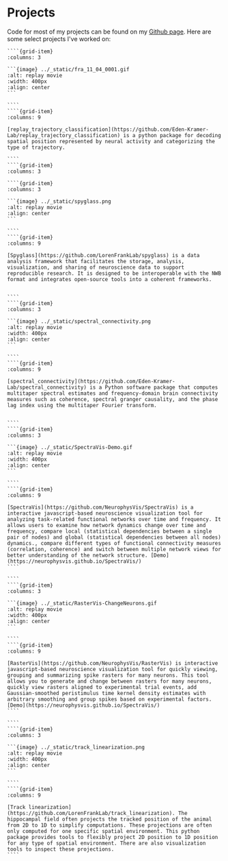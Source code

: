 # Projects

Code for most of my projects can be found on my [Github page](https://github.com/edeno). Here are some select projects I've worked on:

`````{grid} 2
````{grid-item}
:columns: 3

```{image} ../_static/fra_11_04_0001.gif
:alt: replay movie
:width: 400px
:align: center
```

````
````{grid-item}
:columns: 9

[replay_trajectory_classification](https://github.com/Eden-Kramer-Lab/replay_trajectory_classification) is a python package for decoding spatial position represented by neural activity and categorizing the type of trajectory.

````
````{grid-item}
:columns: 3

````{grid-item}
:columns: 3

```{image} ../_static/spyglass.png
:alt: replay movie
:align: center
```

````
````{grid-item}
:columns: 9

[Spyglass](https://github.com/LorenFrankLab/spyglass) is a data analysis framework that facilitates the storage, analysis, visualization, and sharing of neuroscience data to support reproducible research. It is designed to be interoperable with the NWB format and integrates open-source tools into a coherent frameworks.


````
````{grid-item}
:columns: 3

```{image} ../_static/spectral_connectivity.png
:alt: replay movie
:width: 400px
:align: center
```

````
````{grid-item}
:columns: 9

[spectral_connectivity](https://github.com/Eden-Kramer-Lab/spectral_connectivity) is a Python software package that computes multitaper spectral estimates and frequency-domain brain connectivity measures such as coherence, spectral granger causality, and the phase lag index using the multitaper Fourier transform.


````
````{grid-item}
:columns: 3

```{image} ../_static/SpectraVis-Demo.gif
:alt: replay movie
:width: 400px
:align: center
```

````
````{grid-item}
:columns: 9

[SpectraVis](https://github.com/NeurophysVis/SpectraVis) is a interactive javascript-based neuroscience visualization tool for analyzing task-related functional networks over time and frequency. It allows users to examine how network dynamics change over time and frequency, compare local (statistical dependencies between a single pair of nodes) and global (statistical dependencies between all nodes) dynamics., compare different types of functional connectivity measures (correlation, coherence) and switch between multiple network views for better understanding of the network structure. [Demo](https://neurophysvis.github.io/SpectraVis/)
````

````
````{grid-item}
:columns: 3

```{image} ../_static/RasterVis-ChangeNeurons.gif
:alt: replay movie
:width: 400px
:align: center
```

````
````{grid-item}
:columns: 9

[RasterVis](https://github.com/NeurophysVis/RasterVis) is interactive javascript-based neuroscience visualization tool for quickly viewing, grouping and summarizing spike rasters for many neurons. This tool allows you to generate and change between rasters for many neurons, quickly view rasters aligned to experimental trial events, add Gaussian-smoothed peristimulus time kernel density estimates with arbitrary smoothing and group spikes based on experimental factors. [Demo](https://neurophysvis.github.io/SpectraVis/)
````

````
````{grid-item}
:columns: 3

```{image} ../_static/track_linearization.png
:alt: replay movie
:width: 400px
:align: center
```

````
````{grid-item}
:columns: 9

[Track linearization](https://github.com/LorenFrankLab/track_linearization). The hippocampal field often projects the tracked position of the animal from 2D to 1D to simplify computations. These projections are often only computed for one specific spatial environment. This python package provides tools to flexibly project 2D position to 1D position for any type of spatial environment. There are also visualization tools to inspect these projections.
````
`````
